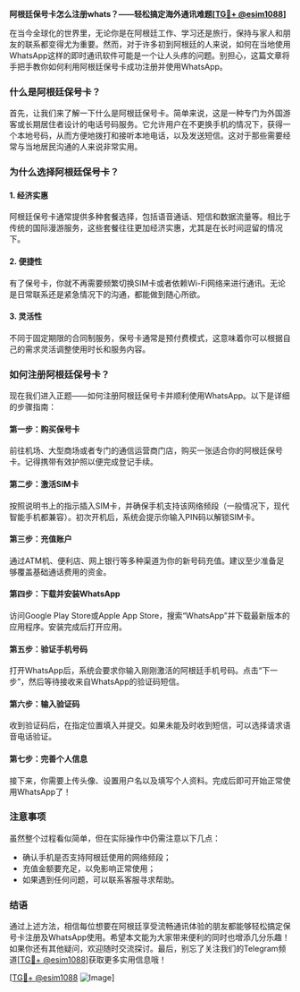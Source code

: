 **阿根廷保号卡怎么注册whats？——轻松搞定海外通讯难题[[TG💪+ @esim1088](https://t.me/s/esim1088)]**

在当今全球化的世界里，无论你是在阿根廷工作、学习还是旅行，保持与家人和朋友的联系都变得尤为重要。然而，对于许多初到阿根廷的人来说，如何在当地使用WhatsApp这样的即时通讯软件可能是一个让人头疼的问题。别担心，这篇文章将手把手教你如何利用阿根廷保号卡成功注册并使用WhatsApp。

### 什么是阿根廷保号卡？

首先，让我们来了解一下什么是阿根廷保号卡。简单来说，这是一种专门为外国游客或长期居住者设计的电话号码服务。它允许用户在不更换手机的情况下，获得一个本地号码，从而方便地拨打和接听本地电话，以及发送短信。这对于那些需要经常与当地居民沟通的人来说非常实用。

### 为什么选择阿根廷保号卡？

#### 1. **经济实惠**
   阿根廷保号卡通常提供多种套餐选择，包括语音通话、短信和数据流量等。相比于传统的国际漫游服务，这些套餐往往更加经济实惠，尤其是在长时间逗留的情况下。

#### 2. **便捷性**
   有了保号卡，你就不再需要频繁切换SIM卡或者依赖Wi-Fi网络来进行通讯。无论是日常联系还是紧急情况下的沟通，都能做到随心所欲。

#### 3. **灵活性**
   不同于固定期限的合同制服务，保号卡通常是预付费模式，这意味着你可以根据自己的需求灵活调整使用时长和服务内容。

### 如何注册阿根廷保号卡？

现在我们进入正题——如何注册阿根廷保号卡并顺利使用WhatsApp。以下是详细的步骤指南：

#### 第一步：购买保号卡
前往机场、大型商场或者专门的通信运营商门店，购买一张适合你的阿根廷保号卡。记得携带有效护照以便完成登记手续。

#### 第二步：激活SIM卡
按照说明书上的指示插入SIM卡，并确保手机支持该网络频段（一般情况下，现代智能手机都兼容）。初次开机后，系统会提示你输入PIN码以解锁SIM卡。

#### 第三步：充值账户
通过ATM机、便利店、网上银行等多种渠道为你的新号码充值。建议至少准备足够覆盖基础通话费用的资金。

#### 第四步：下载并安装WhatsApp
访问Google Play Store或Apple App Store，搜索“WhatsApp”并下载最新版本的应用程序。安装完成后打开应用。

#### 第五步：验证手机号码
打开WhatsApp后，系统会要求你输入刚刚激活的阿根廷手机号码。点击“下一步”，然后等待接收来自WhatsApp的验证码短信。

#### 第六步：输入验证码
收到验证码后，在指定位置填入并提交。如果未能及时收到短信，可以选择请求语音电话验证。

#### 第七步：完善个人信息
接下来，你需要上传头像、设置用户名以及填写个人资料。完成后即可开始正常使用WhatsApp了！

### 注意事项

虽然整个过程看似简单，但在实际操作中仍需注意以下几点：
- 确认手机是否支持阿根廷使用的网络频段；
- 充值金额要充足，以免影响正常使用；
- 如果遇到任何问题，可以联系客服寻求帮助。

### 结语

通过上述方法，相信每位想要在阿根廷享受流畅通讯体验的朋友都能够轻松搞定保号卡注册及WhatsApp使用。希望本文能为大家带来便利的同时也增添几分乐趣！如果你还有其他疑问，欢迎随时交流探讨。最后，别忘了关注我们的Telegram频道[[TG💪+ @esim1088](https://t.me/s/esim1088)]获取更多实用信息哦！

[[TG💪+ @esim1088](https://t.me/s/esim1088) ![Image](https://i.postimg.cc/4NQfJmqS/Snipaste-2025-05-13-00-14-12.png)]